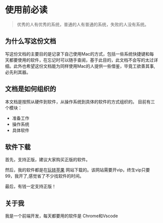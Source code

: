 # 使用前必读
> 优秀的人有优秀的系统，普通的人有普通的系统，失败的人没有系统。
## 为什么写这份文档

写这份文档的主要目的是记录下自己使用Mac的方式，包括一些系统快捷键和每天都要使用的软件，在忘记时可以随手查阅，基于此目的，此文档不会写的太过详细。此外也希望这份文档能为同样使用Mac的人提供一些借鉴，毕竟工欲善其事,必先利其器。

## 文档是如何组织的
本文档是按照从硬件到软件，从操作系统到具体的软件的方式组织的。
目前有三个模块：
* 准备工作
* 操作系统
* 具体软件



## 软件下载

首先，支持正版，建议大家购买正版的软件。

然后，我的软件都是在[玩转苹果](https://www.ifunmac.com/) 网站下载的。该网站需要开vip，终生vip只要99，我开了,感觉省了不少找软件的时间。

最后，有钱一定支持正版！



## 关于我

我是一个前端开发，每天都要用的软件是 Chrome和Vscode